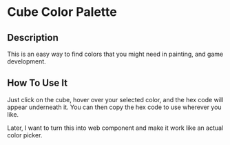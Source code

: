 # Cube Color Palette

## Description

This is an easy way to find colors that you might need in painting, and game development.

## How To Use It

Just click on the cube, hover over your selected color, and the hex code will appear underneath it. You can then copy the hex code to use wherever you like.

Later, I want to turn this into web component and make it work like an actual color picker.